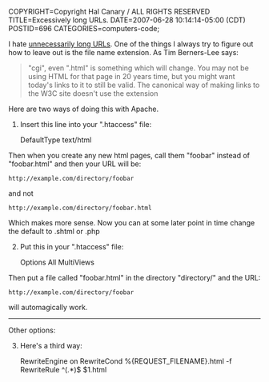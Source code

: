 COPYRIGHT=Copyright Hal Canary / ALL RIGHTS RESERVED
TITLE=Excessively long URLs.
DATE=2007-06-28 10:14:14-05:00 (CDT)
POSTID=696
CATEGORIES=computers-code;

I hate [unnecessarily long URLs](http://www.w3.org/Provider/Style/URI). One of the things I always try to figure out how to leave out is the file name extension. As Tim Berners-Lee says:

> "cgi", even ".html" is something which will change. You may not be using HTML for that page in 20 years time, but you might want today's links to it to still be valid. The canonical way of making links to the W3C site doesn't use the extension

Here are two ways of doing this with Apache.

1) Insert this line into your ".htaccess" file:

    DefaultType text/html

Then when you create any new html pages, call them "foobar" instead of "foobar.html" and then your URL will be:

    http://example.com/directory/foobar

and not

    http://example.com/directory/foobar.html

Which makes more sense. Now you can at some later point in time change the default to .shtml or .php

2) Put this in your ".htaccess" file:

    Options All MultiViews

Then put a file called "foobar.html" in the directory "directory/" and the URL:

    http://example.com/directory/foobar

will automagically work.

* * *

Other options:

3) Here's a third way:

    RewriteEngine on
    RewriteCond %{REQUEST_FILENAME}.html  -f
    RewriteRule ^(.*)$           $1.html
